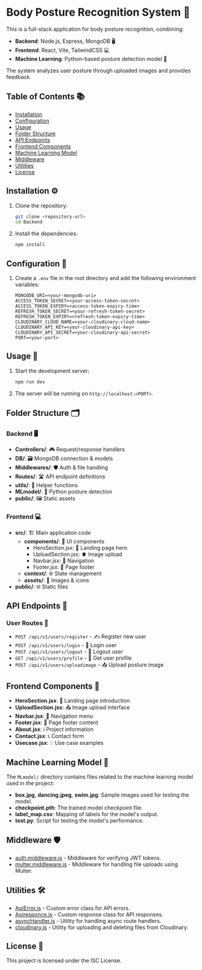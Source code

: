 # Body Posture Recognition System 🚀

This is a full-stack application for body posture recognition, combining:
- **Backend**: Node.js, Express, MongoDB 🖥️
- **Frontend**: React, Vite, TailwindCSS 💻
- **Machine Learning**: Python-based posture detection model 🤖

The system analyzes user posture through uploaded images and provides feedback.

## Table of Contents 📚

- [Installation](#installation)
- [Configuration](#configuration)
- [Usage](#usage)
- [Folder Structure](#folder-structure)
- [API Endpoints](#api-endpoints)
- [Frontend Components](#frontend-components)
- [Machine Learning Model](#machine-learning-model)
- [Middleware](#middleware)
- [Utilities](#utilities)
- [License](#license)

## Installation ⚙️

1. Clone the repository:
    ```sh
    git clone <repository-url>
    cd Backend
    ```

2. Install the dependencies:
    ```sh
    npm install
    ```

## Configuration 🔧

1. Create a `.env` file in the root directory and add the following environment variables:
    ```env
    MONGODB_URI=<your-mongodb-uri>
    ACCESS_TOKEN_SECRET=<your-access-token-secret>
    ACCESS_TOKEN_EXPIRY=<access-token-expiry-time>
    REFRESH_TOKEN_SECRET=<your-refresh-token-secret>
    REFRESH_TOKEN_EXPIRY=<refresh-token-expiry-time>
    CLOUDINARY_CLOUD_NAME=<your-cloudinary-cloud-name>
    CLOUDINARY_API_KEY=<your-cloudinary-api-key>
    CLOUDINARY_API_SECRET=<your-cloudinary-api-secret>
    PORT=<your-port>
    ```

## Usage 🚀

1. Start the development server:
    ```sh
    npm run dev
    ```

2. The server will be running on `http://localhost:<PORT>`.

## Folder Structure 🗂️

### Backend 🖥️
- **Controllers/**: 🎮 Request/response handlers
- **DB/**: 🗃️ MongoDB connection & models
- **Middlewares/**: 🛡️ Auth & file handling
- **Routes/**: 🛣️ API endpoint definitions  
- **utils/**: 🧰 Helper functions
- **MLmodel/**: 🤖 Python posture detection
- **public/**: 🖼️ Static assets

### Frontend 💻
- **src/**: 🏗️ Main application code
  - **components/**: 🧩 UI components
    - HeroSection.jsx: 🌟 Landing page hero
    - UploadSection.jsx: ⬆️ Image upload
    - Navbar.jsx: 🧭 Navigation
    - Footer.jsx: 🦶 Page footer
  - **context/**: 🌐 State management
  - **assets/**: 🎨 Images & icons
- **public/**: 🌐 Static files

## API Endpoints 🔌

### User Routes 👤
- `POST /api/v1/users/register` - ✍️ Register new user
- `POST /api/v1/users/login` - 🔑 Login user
- `POST /api/v1/users/logout` - 🚪 Logout user  
- `GET /api/v1/users/profile` - 👤 Get user profile
- `POST /api/v1/users/uploadimage` - 📤 Upload posture image

## Frontend Components 🧩

- **HeroSection.jsx**: 🌟 Landing page introduction
- **UploadSection.jsx**: 📤 Image upload interface
- **Navbar.jsx**: 🧭 Navigation menu
- **Footer.jsx**: 🦶 Page footer content
- **About.jsx**: ℹ️ Project information
- **Contact.jsx**: 📞 Contact form
- **Usecase.jsx**: 💡 Use case examples

## Machine Learning Model 🤖

The `MLmodel/` directory contains files related to the machine learning model used in the project:
- **box.jpg**, **dancing.jpeg**, **swim.jpg**: Sample images used for testing the model.
- **checkpoint.pth**: The trained model checkpoint file.
- **label_map.csv**: Mapping of labels for the model's output.
- **test.py**: Script for testing the model's performance.

## Middleware 🛡️

- [auth.middleware.js](http://_vscodecontentref_/0) - Middleware for verifying JWT tokens.
- [multer.middleware.js](http://_vscodecontentref_/1) - Middleware for handling file uploads using Multer.

## Utilities 🛠️

- [ApiError.js](http://_vscodecontentref_/2) - Custom error class for API errors.
- [Apiresponce.js](http://_vscodecontentref_/3) - Custom response class for API responses.
- [asyncHandler.js](http://_vscodecontentref_/4) - Utility for handling async route handlers.
- [cloudinary.js](http://_vscodecontentref_/5) - Utility for uploading and deleting files from Cloudinary.

## License 📜

This project is licensed under the ISC License.
